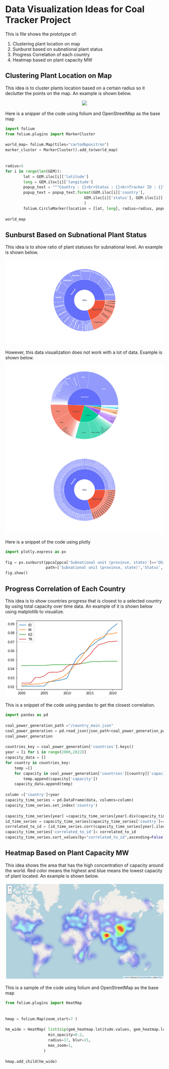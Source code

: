 # Data Visualization Ideas for Coal Tracker Project

This is file shows the prototype of:

1. Clustering plant location on map
2. Sunburst based on subnational plant status
3. Progress Correlation of each country
4. Heatmap based on plant capacity MW

## Clustering Plant Location on Map

This idea is to cluster plants location based on a certain radius so it declutter the points on the map. An example is shown below.

<p align="center">
    <img src="images/map_cluster.gif">
</p>

Here is a snipper of the code using folium and OpenStreetMap as the base map

```python
import folium
from folium.plugins import MarkerCluster

world_map= folium.Map(tiles="cartodbpositron")
marker_cluster = MarkerCluster().add_to(world_map)


radius=5
for i in range(len(GEM)):
        lat = GEM.iloc[i]['latitude']
        long = GEM.iloc[i]['longitude']
        popup_text = """Country : {}<br>Status : {}<br>Tracker ID : {}"""
        popup_text = popup_text.format(GEM.iloc[i]['country'],
                                   GEM.iloc[i]['status'], GEM.iloc[i]['tracker_id']
                                   )
        folium.CircleMarker(location = [lat, long], radius=radius, popup= popup_text, fill =True).add_to(marker_cluster)

world_map
```

## Sunburst Based on Subnational Plant Status

This idea is to show ratio of plant statuses for subnational level. An example is shown below.

<p align="center">
    <img src="images/sunburst/sunburst_good_example.png">
</p>

However, this data visualization does not work with a lot of data. Example is shown below.

<p align="center">
    <img src="images/sunburst/sunburst_too_much_data.png">
    <img src="images/sunburst/sunburst_too_much_data2.png">
</p>

Here is a snippet of the code using plotly

```python
import plotly.express as px

fig = px.sunburst(ppca[ppca['Subnational unit (province, state)']=='Ohio'],
                  path=['Subnational unit (province, state)','Status','Location'])
fig.show()
```

## Progress Correlation of Each Country

This idea is to show countries progress that is closest to a selected country by using total capacity over time data. An example of it is shown below using matplotlib to visualize.

![Correlation with other countries](images/correlation.png)

This is a snippet of the code using pandas to get the closest correlation.


```python
import pandas as pd

coal_power_generation_path ="/country_main.json"
coal_power_generation = pd.read_json(json_path+coal_power_generation_path)
coal_power_generation

countries_key = coal_power_generation['countries'].keys()
year = [i for i in range(2000,2022)]
capacity_data = []
for country in countries_key:
    temp =[]
    for capacity in coal_power_generation['countries'][country]['capacity_time_series']:
        temp.append(capacity['capacity'])
    capacity_data.append(temp)

column =['country']+year
capacity_time_series = pd.DataFrame(data, columns=column)
capacity_time_series.set_index('country')

capacity_time_series[year] =capacity_time_series[year].div(capacity_time_series[year].sum(axis=1),axis =0).fillna(float(0))
id_time_series = capacity_time_series[capacity_time_series['country']=='ID'][year].iloc[0]
correlated_to_id = [id_time_series.corr(capacity_time_series[year].iloc[i]) for i in range(capacity_time_series.shape[0])]
capacity_time_series['correlated_to_id']= correlated_to_id
capacity_time_series.sort_values(by="correlated_to_id",ascending=False)
```

## Heatmap Based on Plant Capacity MW

This idea shows the area that has the high concentration of capacity around the world. Red color means the highest and blue means the lowest capacity of plant located. An example is shown below.

<p align="center">
    <img src="images/heatmap_with_capacity.png">
</p>

This is a sample of the code using folium and OpenStreetMap as the base map

```python
from folium.plugins import HeatMap


hmap = folium.Map(zoom_start=7 )

hm_wide = HeatMap( list(zip(gem_heatmap.latitude.values, gem_heatmap.longitude.values,gem_heatmap.capacity_mw.values)),
                   min_opacity=0.2,
                   radius=17, blur=15, 
                   max_zoom=1, 
                 )

hmap.add_child(hm_wide)
```